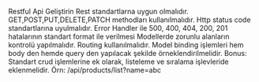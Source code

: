 Restful Api Geliştirin
Rest standartlarna uygun olmalıdır.
GET,POST,PUT,DELETE,PATCH methodları kullanılmalıdır.
Http status code standartlarına uyulmalıdır. Error Handler ile 500, 400, 404, 200, 201 hatalarının standart format ile verilmesi
Modellerde zorunlu alanların kontrolü yapılmalıdır.
Routing kullanılmalıdır.
Model binding işlemleri hem body den hemde query den yapılacak şekilde örneklendirilmelidir. Bonus:
Standart crud işlemlerine ek olarak, listeleme ve sıralama işlevleride eklenmelidir. Örn: /api/products/list?name=abc